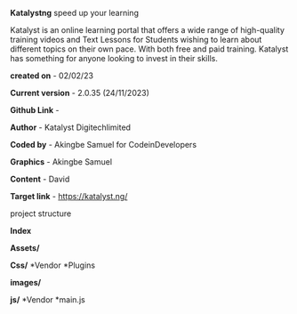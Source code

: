 **Katalystng**
 speed up your learning

 Katalyst is an online learning portal that offers a wide range of high-quality training videos and Text Lessons for Students wishing to learn about different topics on their own pace. With both free and paid training. Katalyst has something for anyone looking to invest in their skills.

**created on** - 02/02/23

**Current version** - 2.0.35 (24/11/2023)

**Github Link** - 

**Author** - Katalyst Digitechlimited

**Coded by** - Akingbe Samuel for CodeinDevelopers

**Graphics** - Akingbe Samuel

**Content** - David

**Target link** - https://katalyst.ng/


project structure

**Index**

**Assets/**

**Css/**
*Vendor
*Plugins

**images/**


**js/**
*Vendor
*main.js
